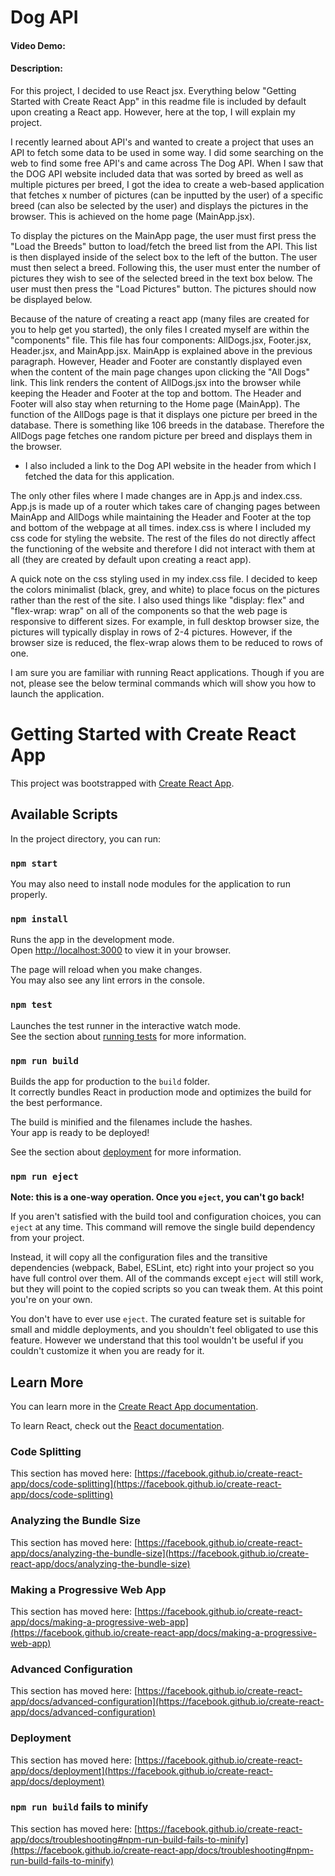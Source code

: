 # Dog API
#### Video Demo:  <URL HERE>
#### Description:

For this project, I decided to use React jsx. Everything below "Getting Started with Create React App" in this readme file is included by default upon creating a React app. However, here at the top, I will explain my project.

I recently learned about API's and wanted to create a project that uses an API to fetch some data to be used in some way. I did some searching on the web to find some free API's and came across The Dog API. When I saw that the DOG API website included data that was sorted by breed as well as multiple pictures per breed, I got the idea to create a web-based application that fetches x number of pictures (can be inputted by the user) of a specific breed (can also be selected by the user) and displays the pictures in the browser. This is achieved on the home page (MainApp.jsx).

To display the pictures on the MainApp page, the user must first press the "Load the Breeds" button to load/fetch the breed list from the API. This list is then displayed inside of the select box to the left of the button. The user must then select a breed. Following this, the user must enter the number of pictures they wish to see of the selected breed in the text box below. The user must then press the "Load Pictures" button. The pictures should now be displayed below.

Because of the nature of creating a react app (many files are created for you to help get you started), the only files I created myself are within the "components" file. This file has four components: AllDogs.jsx, Footer.jsx, Header.jsx, and MainApp.jsx. MainApp is explained above in the previous paragraph. However, Header and Footer are constantly displayed even when the content of the main page changes upon clicking the "All Dogs" link. This link renders the content of AllDogs.jsx into the browser while keeping the Header and Footer at the top and bottom. The Header and Footer will also stay when returning to the Home page (MainApp). The function of the AllDogs page is that it displays one picture per breed in the database. There is something like 106 breeds in the database. Therefore the AllDogs page fetches one random picture per breed and displays them in the browser.

* I also included a link to the Dog API website in the header from which I fetched the data for this application.

The only other files where I made changes are in App.js and index.css. App.js is made up of a router which takes care of changing pages between MainApp and AllDogs while maintaining the Header and Footer at the top and bottom of the webpage at all times. index.css is where I included my css code for styling the website. The rest of the files do not directly affect the functioning of the website and therefore I did not interact with them at all (they are created by default upon creating a react app).

A quick note on the css styling used in my index.css file. I decided to keep the colors minimalist (black, grey, and white) to place focus on the pictures rather than the rest of the site. I also used things like "display: flex" and "flex-wrap: wrap" on all of the components so that the web page is responsive to different sizes. For example, in full desktop browser size, the pictures will typically display in rows of 2-4 pictures. However, if the browser size is reduced, the flex-wrap alows them to be reduced to rows of one.

I am sure you are familiar with running React applications. Though if you are not, please see the below terminal commands which will show you how to launch the application.



# Getting Started with Create React App

This project was bootstrapped with [Create React App](https://github.com/facebook/create-react-app).

## Available Scripts

In the project directory, you can run:

### `npm start`

You may also need to install node modules for the application to run properly.

### `npm install`

Runs the app in the development mode.\
Open [http://localhost:3000](http://localhost:3000) to view it in your browser.

The page will reload when you make changes.\
You may also see any lint errors in the console.

### `npm test`

Launches the test runner in the interactive watch mode.\
See the section about [running tests](https://facebook.github.io/create-react-app/docs/running-tests) for more information.

### `npm run build`

Builds the app for production to the `build` folder.\
It correctly bundles React in production mode and optimizes the build for the best performance.

The build is minified and the filenames include the hashes.\
Your app is ready to be deployed!

See the section about [deployment](https://facebook.github.io/create-react-app/docs/deployment) for more information.

### `npm run eject`

**Note: this is a one-way operation. Once you `eject`, you can't go back!**

If you aren't satisfied with the build tool and configuration choices, you can `eject` at any time. This command will remove the single build dependency from your project.

Instead, it will copy all the configuration files and the transitive dependencies (webpack, Babel, ESLint, etc) right into your project so you have full control over them. All of the commands except `eject` will still work, but they will point to the copied scripts so you can tweak them. At this point you're on your own.

You don't have to ever use `eject`. The curated feature set is suitable for small and middle deployments, and you shouldn't feel obligated to use this feature. However we understand that this tool wouldn't be useful if you couldn't customize it when you are ready for it.

## Learn More

You can learn more in the [Create React App documentation](https://facebook.github.io/create-react-app/docs/getting-started).

To learn React, check out the [React documentation](https://reactjs.org/).

### Code Splitting

This section has moved here: [https://facebook.github.io/create-react-app/docs/code-splitting](https://facebook.github.io/create-react-app/docs/code-splitting)

### Analyzing the Bundle Size

This section has moved here: [https://facebook.github.io/create-react-app/docs/analyzing-the-bundle-size](https://facebook.github.io/create-react-app/docs/analyzing-the-bundle-size)

### Making a Progressive Web App

This section has moved here: [https://facebook.github.io/create-react-app/docs/making-a-progressive-web-app](https://facebook.github.io/create-react-app/docs/making-a-progressive-web-app)

### Advanced Configuration

This section has moved here: [https://facebook.github.io/create-react-app/docs/advanced-configuration](https://facebook.github.io/create-react-app/docs/advanced-configuration)

### Deployment

This section has moved here: [https://facebook.github.io/create-react-app/docs/deployment](https://facebook.github.io/create-react-app/docs/deployment)

### `npm run build` fails to minify

This section has moved here: [https://facebook.github.io/create-react-app/docs/troubleshooting#npm-run-build-fails-to-minify](https://facebook.github.io/create-react-app/docs/troubleshooting#npm-run-build-fails-to-minify)
